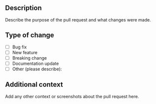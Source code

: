 ## Description
Describe the purpose of the pull request and what changes were made.

## Type of change
- [ ] Bug fix
- [ ] New feature
- [ ] Breaking change
- [ ] Documentation update
- [ ] Other (please describe):

## Additional context
Add any other context or screenshots about the pull request here.

